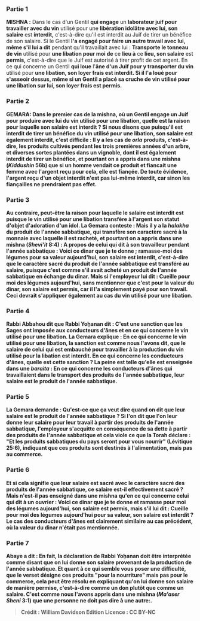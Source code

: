 
### Partie 1
<strong>MISHNA :</strong> Dans le cas d'un Gentil <b>qui engage</b> un <b>laborateur juif pour travailler avec du vin</b> utilisé pour une <b>libération idolâtre avec lui, son salaire</b> est <b>interdit,</b> c'est-à-dire qu'il est interdit au Juif de tirer un bénéfice de son salaire. Si le Gentil <b>l'a engagé pour faire un autre travail avec lui, même s'il lui a dit</b> pendant qu'il travaillait avec lui : <b>Transporte le tonneau de vin</b> utilisé pour <b>une libation pour moi de</b> ce <b>lieu à</b> ce <b>lieu, son salaire</b> est <b>permis,</b> c'est-à-dire que le Juif est autorisé à tirer profit de cet argent. En ce qui concerne un Gentil <b>qui loue</b> l'<b>âne d'un Juif pour y transporter du vin</b> utilisé pour <b>une libation, son <b>loyer <b>frais</b> est <b>interdit.</b> Si <b>il l'a loué pour s'asseoir dessus, même si un Gentil a placé sa cruche</b> de vin utilisé pour une libation <b>sur lui, son</b> <b>loyer <b>frais</b> est <b>permis.</b>

### Partie 2
<strong>GEMARA:</strong> Dans le premier cas de la mishna, où un Gentil engage un Juif pour produire avec lui du vin utilisé pour une libation, <b>quelle est la raison</b> pour laquelle <b>son salaire</b> est <b>interdit ? Si nous disons</b> que <b>puisqu'il est <b>interdit de</b> tirer un <b>bénéfice</b> du <b>vin</b> utilisé pour <b>une libation, son salaire</b> est <b>également interdit,</b> c'est difficile : <b>Il y a</b> les cas de <b><i>orla</i></b> produits, c'est-à-dire, les produits cultivés pendant les trois premières années d'un arbre, <b>et diverses sortes</b> plantées <b>dans un vignoble,</b> dont il est également <b>interdit de</b> tirer un <b>bénéfice, et</b> pourtant <b>on a appris</b> dans une mishna (<i>Kiddushin</i> 56b) que si un homme <b>vendait</b> ce produit <b>et fiancait</b> une femme <b>avec l'argent</b> reçu <b>pour cela,</b> elle est <b>fiançée. </b> De toute évidence, l'argent reçu d'un objet interdit n'est pas lui-même interdit, car sinon les fiançailles ne prendraient pas effet.

### Partie 3
<b>Au contraire,</b> peut-être la raison pour laquelle le salaire est interdit est <b>puisque</b> le vin utilisé pour une libation <b>transfère à l'argent</b> son statut <b>d'objet d'adoration d'un <b>idol.</b> La Gemara conteste : <b>Mais il y a</b> la <i>halakha</i> du produit de <b>l'année sabbatique</b>, <b>qui transfère</b> son caractère sacré à la <b>monnaie</b> avec laquelle <b>il est racheté, <b>et</b> pourtant <b>on a appris</b> dans une mishna (<i>Shevi'it</i> 8:4) : A propos de <b>celui qui dit à</b> son <b>travailleur</b> pendant l'année sabbatique : <b>Voici ce dinar</b> que je te donne</b> ; ramasse-moi des légumes pour sa</b> valeur <b>aujourd'hui, son salaire</b> est <b>interdit,</b> c'est-à-dire que le caractère sacré du produit de l'année sabbatique est transféré au salaire, puisque c'est comme s'il avait acheté un produit de l'année sabbatique en échange du dinar. Mais si l'employeur lui dit : <b>Cueille pour moi des légumes aujourd'hui,</b> sans mentionner que c'est pour la valeur du dinar, <b>son salaire</b> est <b>permis,</b> car il l'a simplement payé pour son travail. Ceci devrait s'appliquer également au cas du vin utilisé pour une libation.

### Partie 4
<b>Rabbi Abbahou dit</b> que <b>Rabbi Yoḥanan dit :</b> C'est <b>une sanction que les Sages ont imposée aux conducteurs d'ânes et en ce qui concerne le vin</b> utilisé pour <b>une libation.</b> La Gemara explique : En ce qui concerne le <b>vin</b> utilisé pour <b>une libation,</b> la sanction est <b>comme nous l'avons dit,</b> que le salaire de celui qui est embauché pour travailler à la production du vin utilisé pour la libation est interdit. En ce qui concerne les <b>conducteurs d'ânes, quelle est</b> cette sanction ? La peine est <b>telle qu'elle est enseignée</b> dans une <i>baraita</i> : En ce qui concerne <b>les conducteurs d'ânes qui travaillaient dans</b> le transport des <b>produits de l'année sabbatique</b>, leur salaire</b> est le produit de l'année sabbatique</b>.

### Partie 5
La Gemara demande : <b>Qu'est-ce que ça veut dire quand on dit que <b>leur salaire</b> est le produit de <b>l'année sabbatique</b> ? <b>Si l'on dit que l'on leur donne</b> leur <b>salaire</b> pour leur travail <b>à partir des <b>produits de l'année sabbatique</b>, </b> l'employeur <b>s'acquitte en conséquence de sa dette à partir des <b>produits de l'année sabbatique</b> et</b> cela viole ce que <b>la Torah déclare : </b> "Et les produits sabbatiques du pays seront <b>pour vous nourrir</b>" (Lévitique 25:6), indiquant que ces produits sont destinés à l'alimentation, <b>mais pas au commerce. </b>

### Partie 6
<b>Et</b> si cela signifie <b>que leur salaire est sacré avec le caractère sacré des produits de l'année sabbatique</b>, <b>ce salaire est-il</b> effectivement <b>sacré ? Mais n'est-il pas enseigné</b> dans une mishna qu'en ce qui concerne <b>celui qui dit à un ouvrier : Voici ce dinar</b> que je te donne <b>et ramasse pour moi des légumes aujourd'hui, son salaire</b> est <b>permis,</b> mais s'il lui dit : <b>Cueille pour moi des légumes aujourd'hui pour sa</b> valeur, <b>son salaire</b> est <b>interdit ?</b> Le cas des conducteurs d'ânes est clairement similaire au cas précédent, où la valeur du dinar n'était pas mentionnée.

### Partie 7
<b>Abaye a dit : En fait,</b> la déclaration de Rabbi Yoḥanan doit être interprétée comme disant que <b>on lui donne</b> son <b>salaire provenant de la <b>production de l'année sabbatique</b>. Et</b> quant à <b>ce qui</b> semble vous <b>poser une difficulté,</b> que le verset désigne ces produits <b>"pour la nourriture" mais pas pour le commerce,</b> cela peut être résolu en expliquant <b>qu'on lui donne</b> son salaire <b>de manière permise,</b> c'est-à-dire comme un don plutôt que comme un salaire. C'est <b>comme nous l'avons appris</b> dans une mishna (<i>Ma'aser Sheni</i> 3:1) que <b>une personne ne doit pas dire à une autre:</b>.

>Crédit : William Davidson Edition
>Licence : CC BY-NC